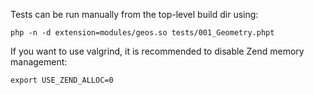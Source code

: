 Tests can be run manually from the top-level build dir using:

    php -n -d extension=modules/geos.so tests/001_Geometry.phpt

If you want to use valgrind, it is recommended to disable Zend
memory management:

    export USE_ZEND_ALLOC=0
